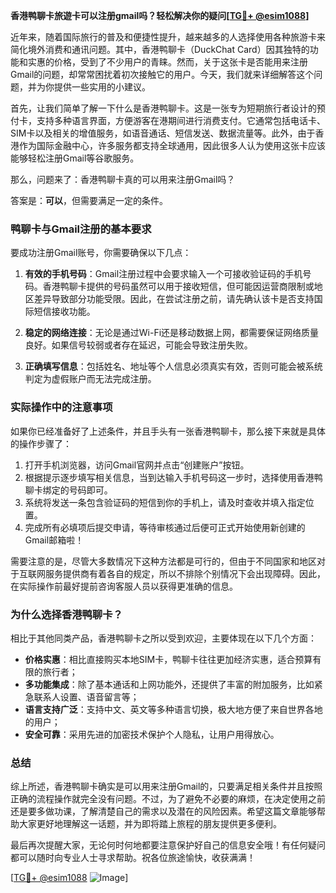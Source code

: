 **香港鸭聊卡旅遊卡可以注册gmail吗？轻松解决你的疑问[[TG💪+ @esim1088](https://t.me/s/esim1088)]**

近年来，随着国际旅行的普及和便捷性提升，越来越多的人选择使用各种旅游卡来简化境外消费和通讯问题。其中，香港鸭聊卡（DuckChat Card）因其独特的功能和实惠的价格，受到了不少用户的青睐。然而，关于这张卡是否能用来注册Gmail的问题，却常常困扰着初次接触它的用户。今天，我们就来详细解答这个问题，并为你提供一些实用的小建议。

首先，让我们简单了解一下什么是香港鸭聊卡。这是一张专为短期旅行者设计的预付卡，支持多种语言界面，方便游客在港期间进行消费支付。它通常包括电话卡、SIM卡以及相关的增值服务，如语音通话、短信发送、数据流量等。此外，由于香港作为国际金融中心，许多服务都支持全球通用，因此很多人认为使用这张卡应该能够轻松注册Gmail等谷歌服务。

那么，问题来了：香港鸭聊卡真的可以用来注册Gmail吗？

答案是：**可以**，但需要满足一定的条件。

### 鸭聊卡与Gmail注册的基本要求

要成功注册Gmail账号，你需要确保以下几点：

1. **有效的手机号码**：Gmail注册过程中会要求输入一个可接收验证码的手机号码。香港鸭聊卡提供的号码虽然可以用于接收短信，但可能因运营商限制或地区差异导致部分功能受限。因此，在尝试注册之前，请先确认该卡是否支持国际短信接收功能。

2. **稳定的网络连接**：无论是通过Wi-Fi还是移动数据上网，都需要保证网络质量良好。如果信号较弱或者存在延迟，可能会导致注册失败。

3. **正确填写信息**：包括姓名、地址等个人信息必须真实有效，否则可能会被系统判定为虚假账户而无法完成注册。

### 实际操作中的注意事项

如果你已经准备好了上述条件，并且手头有一张香港鸭聊卡，那么接下来就是具体的操作步骤了：

1. 打开手机浏览器，访问Gmail官网并点击“创建账户”按钮。
2. 根据提示逐步填写相关信息，当到达输入手机号码这一步时，选择使用香港鸭聊卡绑定的号码即可。
3. 系统将发送一条包含验证码的短信到你的手机上，请及时查收并填入指定位置。
4. 完成所有必填项后提交申请，等待审核通过后便可正式开始使用新创建的Gmail邮箱啦！

需要注意的是，尽管大多数情况下这种方法都是可行的，但由于不同国家和地区对于互联网服务提供商有着各自的规定，所以不排除个别情况下会出现障碍。因此，在实际操作前最好提前咨询客服人员以获得更准确的信息。

### 为什么选择香港鸭聊卡？

相比于其他同类产品，香港鸭聊卡之所以受到欢迎，主要体现在以下几个方面：

- **价格实惠**：相比直接购买本地SIM卡，鸭聊卡往往更加经济实惠，适合预算有限的旅行者；
- **多功能集成**：除了基本通话和上网功能外，还提供了丰富的附加服务，比如紧急联系人设置、语音留言等；
- **语言支持广泛**：支持中文、英文等多种语言切换，极大地方便了来自世界各地的用户；
- **安全可靠**：采用先进的加密技术保护个人隐私，让用户用得放心。

### 总结

综上所述，香港鸭聊卡确实是可以用来注册Gmail的，只要满足相关条件并且按照正确的流程操作就完全没有问题。不过，为了避免不必要的麻烦，在决定使用之前还是要多做功课，了解清楚自己的需求以及潜在的风险因素。希望这篇文章能够帮助大家更好地理解这一话题，并为即将踏上旅程的朋友提供更多便利。

最后再次提醒大家，无论何时何地都要注意保护好自己的信息安全哦！有任何疑问都可以随时向专业人士寻求帮助。祝各位旅途愉快，收获满满！

[[TG💪+ @esim1088](https://t.me/s/esim1088) ![Image](https://i.postimg.cc/4NQfJmqS/Snipaste-2025-05-13-00-14-12.png)]